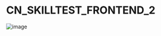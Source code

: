 # CN_SKILLTEST_FRONTEND_2
![image](https://user-images.githubusercontent.com/56957437/211206827-3fd1dbc4-110a-4296-91f9-84efe2a495b4.png)
